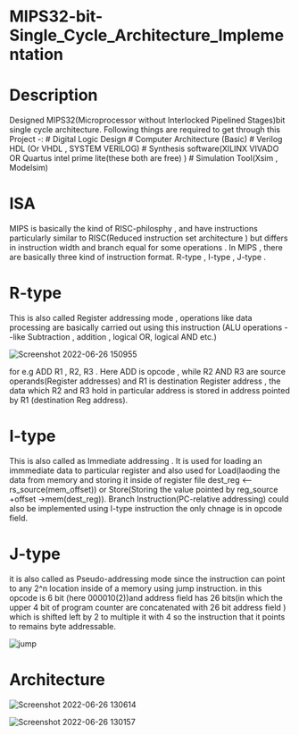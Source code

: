 # MIPS32-bit-Single_Cycle_Architecture_Implementation

# Description
Designed MIPS32(Microprocessor without Interlocked Pipelined Stages)bit single cycle architecture.
Following things are required to get through this Project -:
     # Digital Logic Design # Computer Architecture (Basic) # Verilog HDL (Or VHDL , SYSTEM VERILOG)  # Synthesis software(XILINX VIVADO OR Quartus intel prime        lite(these both are free) ) # Simulation Tool(Xsim , Modelsim)
       
# ISA
  MIPS is basically the kind of RISC-philosphy , and have instructions particularly similar to RISC(Reduced instruction set architecture ) but differs in instruction      width and branch equal for some operations .
  In MIPS , there are basically three kind of instruction format.
  R-type , I-type , J-type .
  # R-type 
  This is also called Register addressing mode , operations like data processing are basically carried out using this instruction (ALU operations --like Subtraction , addition , logical OR, logical AND etc.)
  
![Screenshot 2022-06-26 150955](https://user-images.githubusercontent.com/98607828/175808545-40ffd0df-f0c8-4b18-a997-5b18ac779dd3.jpg)
 
 
 for e.g ADD R1 , R2,  R3 . Here ADD is opcode , while  R2 AND R3 are source operands(Register addresses) and R1 is destination Register address , the data which R2 and  R3 hold in particular address is stored in address pointed by R1 (destination Reg address). 
 
  # I-type
  This is also called as Immediate addressing . It is used for loading an immmediate data to particular register and also used for Load(laoding the data from memory and storing it inside of register file dest_reg <-- rs_source(mem_offset)) or Store(Storing the value pointed by reg_source +offset ->mem(dest_reg)). Branch Instruction(PC-relative addressing) could also be implemented using I-type instruction the only chnage is in opcode field.


# J-type
 it is also called as Pseudo-addressing mode since the instruction can point to any 2^n location inside of a memory using jump instruction. in this opcode is 6 bit (here 000010(2))and address field has 26 bits(in which the upper 4 bit of program counter are concatenated with 26 bit address field ) which is shifted left by 2 to multiple it with 4 so the instruction that it points to remains byte addressable.
 
 ![jump](https://user-images.githubusercontent.com/98607828/175809280-7bdf28cd-9850-4764-aa86-ff619dda153d.jpg)

  

# Architecture
![Screenshot 2022-06-26 130614](https://user-images.githubusercontent.com/98607828/175804375-ceb35435-219e-42f3-87d5-7ab6588e048b.jpg)

![Screenshot 2022-06-26 130157](https://user-images.githubusercontent.com/98607828/175804284-ea8c9482-dd96-43f6-9bf6-933bca9b1de1.jpg)
